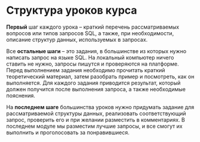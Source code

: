 # Структура уроков курса

**Первый** шаг каждого урока – краткий перечень рассматриваемых вопросов или типов запросов SQL, а также, при необходимости, описание структур данных, используемых в запросах. 

Все **остальные шаги**  – это задания, в большинстве из которых нужно написать запрос на языке SQL. На локальный компьютер ничего ставить не нужно, запросы пишутся и проверяются на платформе. Перед выполнением задания необходимо прочитать краткий теоретический материал, затем разобрать пример и посмотреть, как он выполняется. Для каждого задания приводится результат, который должен получится после выполнения запроса, а также необходимые пояснения.

На **последнем шаге** большинства уроков нужно придумать задание для рассматриваемой структуры данных, реализовать соответствующий запрос,  проверить его и при желании разместить в комментариях. В последнем модуле мы разместим лучшие запросы, и все смогут их выполнить и проголосовать за понравившиеся.
